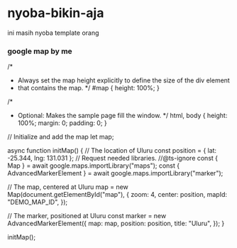 # nyoba-bikin-aja
ini masih nyoba template orang


<html> 
 <head> 
  <title>Add Map</title> 
  <script src="https://polyfill.io/v3/polyfill.min.js?features=default"></script> 
  <link rel="stylesheet" type="text/css" href="./style.css"> 
  <script type="module" src="./index.js"></script> 
 </head> 
 <body> 
  <h3>google map by me</h3> <!--The div element for the map --> 
  <div id="map"></div> <!-- prettier-ignore --> 
  <script>(g=>{var h,a,k,p="The Google Maps JavaScript API",c="google",l="importLibrary",q="__ib__",m=document,b=window;b=b[c]||(b[c]={});var d=b.maps||(b.maps={}),r=new Set,e=new URLSearchParams,u=()=>h||(h=new Promise(async(f,n)=>{await (a=m.createElement("script"));e.set("libraries",[...r]+"");for(k in g)e.set(k.replace(/[A-Z]/g,t=>"_"+t[0].toLowerCase()),g[k]);e.set("callback",c+".maps."+q);a.src=`https://maps.${c}apis.com/maps/api/js?`+e;d[q]=f;a.onerror=()=>h=n(Error(p+" could not load."));a.nonce=m.querySelector("script[nonce]")?.nonce||"";m.head.append(a)}));d[l]?console.warn(p+" only loads once. Ignoring:",g):d[l]=(f,...n)=>r.add(f)&&u().then(()=>d[l](f,...n))})
        ({key: "AIzaSyB41DRUbKWJHPxaFjMAwdrzWzbVKartNGg", v: "beta"});</script> 
 </body>
</html>






/* 
 * Always set the map height explicitly to define the size of the div element
 * that contains the map. 
 */
#map {
  height: 100%;
}

/* 
 * Optional: Makes the sample page fill the window. 
 */
html,
body {
  height: 100%;
  margin: 0;
  padding: 0;
}








// Initialize and add the map
let map;

async function initMap() {
  // The location of Uluru
  const position = { lat: -25.344, lng: 131.031 };
  // Request needed libraries.
  //@ts-ignore
  const { Map } = await google.maps.importLibrary("maps");
  const { AdvancedMarkerElement } = await google.maps.importLibrary("marker");

  // The map, centered at Uluru
  map = new Map(document.getElementById("map"), {
    zoom: 4,
    center: position,
    mapId: "DEMO_MAP_ID",
  });

  // The marker, positioned at Uluru
  const marker = new AdvancedMarkerElement({
    map: map,
    position: position,
    title: "Uluru",
  });
}

initMap();
